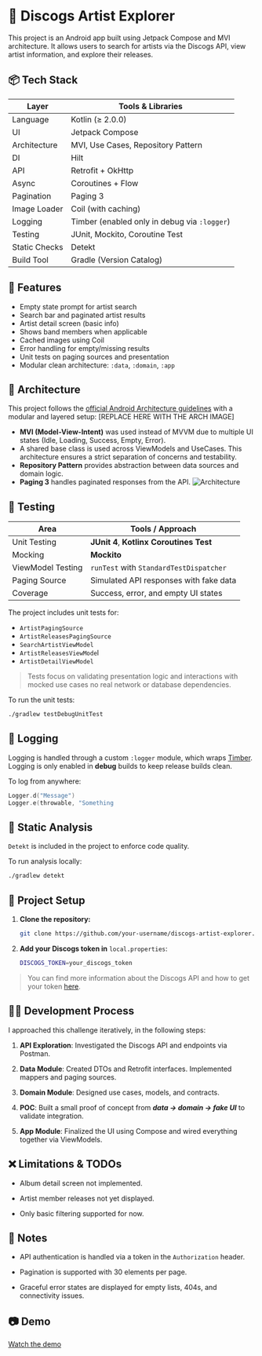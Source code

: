 # 🎵 Discogs Artist Explorer

This project is an Android app built using Jetpack Compose and MVI architecture. It allows users to search for artists via the Discogs API, view artist information, and explore their releases.
## 📦 Tech Stack

| Layer         | Tools & Libraries                             |
|---------------|-----------------------------------------------|
| Language      | Kotlin (≥ 2.0.0)                              |
| UI            | Jetpack Compose                               |
| Architecture  | MVI, Use Cases, Repository Pattern            |
| DI            | Hilt                                          |
| API           | Retrofit + OkHttp                             |
| Async         | Coroutines + Flow                             |
| Pagination    | Paging 3                                      |
| Image Loader  | Coil (with caching)                           |
| Logging       | Timber (enabled only in debug via `:logger`)  |
| Testing       | JUnit, Mockito, Coroutine Test                |
| Static Checks | Detekt                                        |
| Build Tool    | Gradle (Version Catalog)                      |


## 🚀 Features

- Empty state prompt for artist search
- Search bar and paginated artist results
- Artist detail screen (basic info)
- Shows band members when applicable
- Cached images using Coil
- Error handling for empty/missing results
- Unit tests on paging sources and presentation
- Modular clean architecture: `:data`, `:domain`, `:app`


## 🧠 Architecture

This project follows the [official Android Architecture guidelines](https://developer.android.com/topic/architecture) with a modular and layered setup:
[REPLACE HERE WITH THE ARCH IMAGE]
- **MVI (Model-View-Intent)** was used instead of MVVM due to multiple UI states (Idle, Loading, Success, Empty, Error).
- A shared base class is used across ViewModels and UseCases. This architecture ensures a strict separation of concerns and testability.
- **Repository Pattern** provides abstraction between data sources and domain logic.
- **Paging 3** handles paginated responses from the API.
![Architecture](https://drive.google.com/file/d/1fZQk7HHkLyzCuOeWqe3Xe4qXrp_-J0pp/view?usp=sharing)


## 🧪 Testing

| Area               | Tools / Approach                               |
|--------------------|------------------------------------------------|
| Unit Testing       | **JUnit 4**, **Kotlinx Coroutines Test**       |
| Mocking            | **Mockito**                                    |
| ViewModel Testing  | `runTest` with `StandardTestDispatcher`        |
| Paging Source      | Simulated API responses with fake data         |
| Coverage           | Success, error, and empty UI states            |

The project includes unit tests for:

- `ArtistPagingSource`
- `ArtistReleasesPagingSource`
- `SearchArtistViewModel`
- `ArtistReleasesViewMode`l
- `ArtistDetailViewModel`

> Tests focus on validating presentation logic and interactions with mocked use cases no real network or database dependencies.

To run the unit tests:

```bash
./gradlew testDebugUnitTest
```
## 📜 Logging

Logging is handled through a custom `:logger` module, which wraps [Timber](https://github.com/JakeWharton/timber). Logging is only enabled in **debug** builds to keep release builds clean.

To log from anywhere:
```kotlin
Logger.d("Message")
Logger.e(throwable, "Something
```

## 🧰 Static Analysis

`Detekt` is included in the project to enforce code quality.

To run analysis locally:
```bash
./gradlew detekt
```
## 🔧 Project Setup

1. **Clone the repository:**
    ```bash
    git clone https://github.com/your-username/discogs-artist-explorer.git
	```
2. **Add your Discogs token in** `local.properties`: 
    ```bash
    DISCOGS_TOKEN=your_discogs_token
	```
> 	You can find more information about the Discogs API and how to get
>  your token [here](https://www.discogs.com/settings/developers).
## 🧑‍💻 Development Process

I approached this challenge iteratively, in the following steps:

1.  **API Exploration**: Investigated the Discogs API and endpoints via Postman.
    
2.  **Data Module**: Created DTOs and Retrofit interfaces. Implemented mappers and paging sources.
    
3.  **Domain Module**: Designed use cases,  models, and contracts.
    
4.  **POC**: Built a small proof of concept from ***data → domain → fake UI*** to validate integration.
    
5.  **App Module**: Finalized the UI using Compose and wired everything together via ViewModels.
## ❌ Limitations & TODOs

-   Album detail screen not implemented.
    
-   Artist member releases not yet displayed.
    
-   Only basic filtering supported for now.
## 📝 Notes

-   API authentication is handled via a token in the `Authorization` header.
    
-   Pagination is supported with 30 elements per page.
    
-   Graceful error states are displayed for empty lists, 404s, and connectivity issues.

## :camera: Demo
[Watch the demo](https://drive.google.com/file/d/1kuM7He3AMcvZUKmvdxoaNmMgPvUMYqmA/view?usp=sharing)
